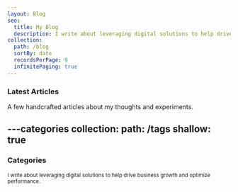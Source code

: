 ```yaml
---
layout: Blog
seo:
  title: My Blog
  description: I write about leveraging digital solutions to help drive business growth and optimize performance
collection:
  path: /blog
  sortBy: date
  recordsPerPage: 9
  infinitePaging: true
---
```


### Latest Articles

A few handcrafted articles about my thoughts and experiments.



---categories
collection:
  path: /tags
  shallow: true
---

### Categories

<small>I write about leveraging digital solutions to help drive business growth and optimize performance.</small>
